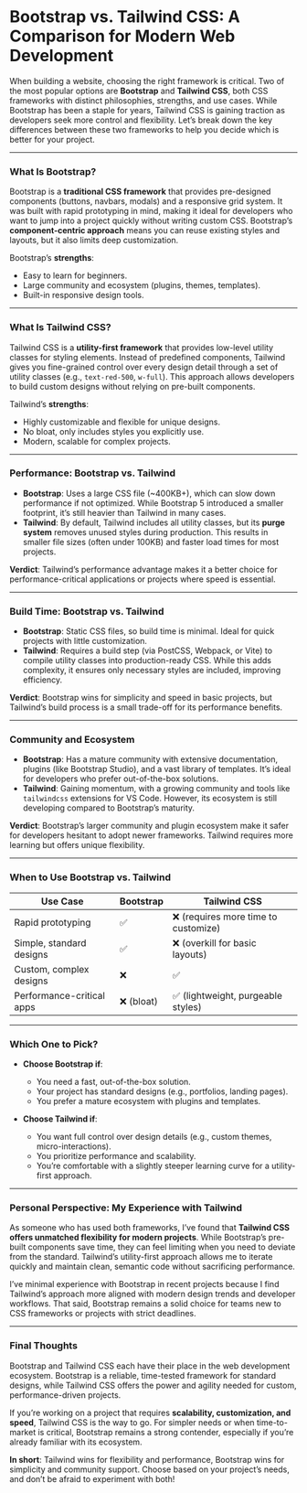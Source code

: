 # Bootstrap vs. Tailwind CSS: A Comparison for Modern Web Development

When building a website, choosing the right framework is critical. Two of the most popular options are **Bootstrap** and **Tailwind CSS**, both CSS frameworks with distinct philosophies, strengths, and use cases. While Bootstrap has been a staple for years, Tailwind CSS is gaining traction as developers seek more control and flexibility. Let’s break down the key differences between these two frameworks to help you decide which is better for your project.

---

### **What Is Bootstrap?**

Bootstrap is a **traditional CSS framework** that provides pre-designed components (buttons, navbars, modals) and a responsive grid system. It was built with rapid prototyping in mind, making it ideal for developers who want to jump into a project quickly without writing custom CSS. Bootstrap’s **component-centric approach** means you can reuse existing styles and layouts, but it also limits deep customization.

Bootstrap’s **strengths**:

- Easy to learn for beginners.
- Large community and ecosystem (plugins, themes, templates).
- Built-in responsive design tools.

---

### **What Is Tailwind CSS?**

Tailwind CSS is a **utility-first framework** that provides low-level utility classes for styling elements. Instead of predefined components, Tailwind gives you fine-grained control over every design detail through a set of utility classes (e.g., `text-red-500`, `w-full`). This approach allows developers to build custom designs without relying on pre-built components.

Tailwind’s **strengths**:

- Highly customizable and flexible for unique designs.
- No bloat, only includes styles you explicitly use.
- Modern, scalable for complex projects.

---

### **Performance: Bootstrap vs. Tailwind**

- **Bootstrap**: Uses a large CSS file (~400KB+), which can slow down performance if not optimized. While Bootstrap 5 introduced a smaller footprint, it’s still heavier than Tailwind in many cases.
- **Tailwind**: By default, Tailwind includes all utility classes, but its **purge system** removes unused styles during production. This results in smaller file sizes (often under 100KB) and faster load times for most projects.

**Verdict**: Tailwind’s performance advantage makes it a better choice for performance-critical applications or projects where speed is essential.

---

### **Build Time: Bootstrap vs. Tailwind**

- **Bootstrap**: Static CSS files, so build time is minimal. Ideal for quick projects with little customization.
- **Tailwind**: Requires a build step (via PostCSS, Webpack, or Vite) to compile utility classes into production-ready CSS. While this adds complexity, it ensures only necessary styles are included, improving efficiency.

**Verdict**: Bootstrap wins for simplicity and speed in basic projects, but Tailwind’s build process is a small trade-off for its performance benefits.

---

### **Community and Ecosystem**

- **Bootstrap**: Has a mature community with extensive documentation, plugins (like Bootstrap Studio), and a vast library of templates. It’s ideal for developers who prefer out-of-the-box solutions.
- **Tailwind**: Gaining momentum, with a growing community and tools like `tailwindcss` extensions for VS Code. However, its ecosystem is still developing compared to Bootstrap’s maturity.

**Verdict**: Bootstrap’s larger community and plugin ecosystem make it safer for developers hesitant to adopt newer frameworks. Tailwind requires more learning but offers unique flexibility.

---

### **When to Use Bootstrap vs. Tailwind**

| **Use Case**              | **Bootstrap** | **Tailwind CSS**                     |
| ------------------------- | ------------- | ------------------------------------ |
| Rapid prototyping         | ✅            | ❌ (requires more time to customize) |
| Simple, standard designs  | ✅            | ❌ (overkill for basic layouts)      |
| Custom, complex designs   | ❌            | ✅                                   |
| Performance-critical apps | ❌ (bloat)    | ✅ (lightweight, purgeable styles)   |

---

### **Which One to Pick?**

- **Choose Bootstrap if**:

  - You need a fast, out-of-the-box solution.

  * Your project has standard designs (e.g., portfolios, landing pages).

  - You prefer a mature ecosystem with plugins and templates.

- **Choose Tailwind if**:
  - You want full control over design details (e.g., custom themes, micro-interactions).
  - You prioritize performance and scalability.
  - You’re comfortable with a slightly steeper learning curve for a utility-first approach.

---

### **Personal Perspective: My Experience with Tailwind**

As someone who has used both frameworks, I’ve found that **Tailwind CSS offers unmatched flexibility for modern projects**. While Bootstrap’s pre-built components save time, they can feel limiting when you need to deviate from the standard. Tailwind’s utility-first approach allows me to iterate quickly and maintain clean, semantic code without sacrificing performance.

I’ve minimal experience with Bootstrap in recent projects because I find Tailwind’s approach more aligned with modern design trends and developer workflows. That said, Bootstrap remains a solid choice for teams new to CSS frameworks or projects with strict deadlines.

---

### **Final Thoughts**

Bootstrap and Tailwind CSS each have their place in the web development ecosystem. Bootstrap is a reliable, time-tested framework for standard designs, while Tailwind CSS offers the power and agility needed for custom, performance-driven projects.

If you’re working on a project that requires **scalability, customization, and speed**, Tailwind CSS is the way to go. For simpler needs or when time-to-market is critical, Bootstrap remains a strong contender, especially if you’re already familiar with its ecosystem.

**In short**: Tailwind wins for flexibility and performance, Bootstrap wins for simplicity and community support. Choose based on your project’s needs, and don’t be afraid to experiment with both!

